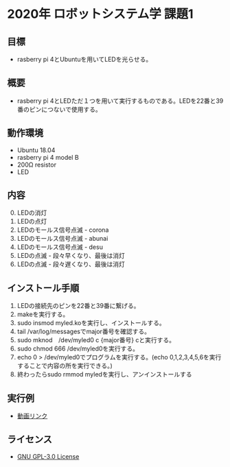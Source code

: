 # 2020年 ロボットシステム学 課題1


## 目標

- rasberry pi 4とUbuntuを用いてLEDを光らせる。

## 概要

- rasberry pi 4とLEDただ１つを用いて実行するものである。LEDを22番と39番のピンにつないで使用する。

## 動作環境

- Ubuntu 18.04
- rasberry pi 4 model B
- 200Ω resistor
- LED
    
## 内容

0. LEDの消灯
1. LEDの点灯
2. LEDのモールス信号点滅 - corona
3. LEDのモールス信号点滅 - abunai
4. LEDのモールス信号点滅 - desu
5. LEDの点滅 - 段々早くなり、最後は消灯
6. LEDの点滅 - 段々遅くなり、最後は消灯

## インストール手順

1. LEDの接続先のピンを22番と39番に繋げる。
2. makeを実行する。
3. sudo insmod myled.koを実行し、インストールする。
4. tail /var/log/messagesでmajor番号を確認する。
5. sudo mknod　/dev/myled0 c {major番号} cと実行する。
6. sudo chmod 666 /dev/myled0を実行する。
7. echo 0 > /dev/myled0でプログラムを実行する。(echo 0,1,2,3,4,5,6を実行することで内容の所を実行できる。)
8. 終わったらsudo rmmod myledを実行し、アンインストールする

## 実行例

- [動画リンク](https://youtu.be/rNIZPQFW79I)

## ライセンス

- [GNU GPL-3.0 License](https://github.com/Keozgb/robosys/blob/main/COPYING)

